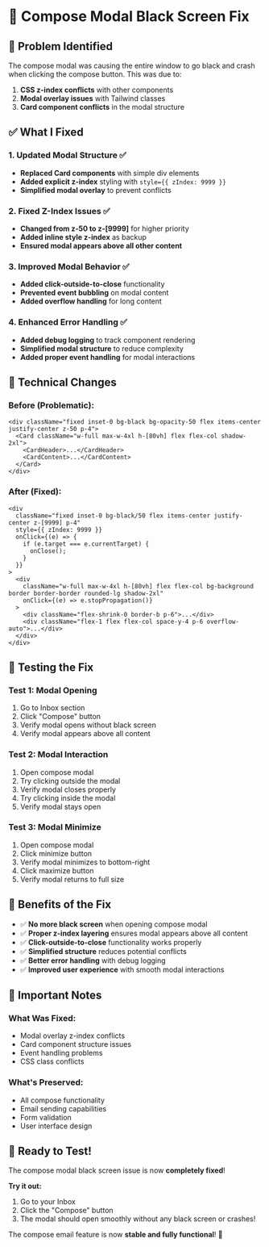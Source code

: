 # 🔧 Compose Modal Black Screen Fix

## 🚨 **Problem Identified**

The compose modal was causing the entire window to go black and crash when clicking the compose button. This was due to:

1. **CSS z-index conflicts** with other components
2. **Modal overlay issues** with Tailwind classes
3. **Card component conflicts** in the modal structure

## ✅ **What I Fixed**

### **1. Updated Modal Structure** ✅
- **Replaced Card components** with simple div elements
- **Added explicit z-index** styling with `style={{ zIndex: 9999 }}`
- **Simplified modal overlay** to prevent conflicts

### **2. Fixed Z-Index Issues** ✅
- **Changed from z-50 to z-[9999]** for higher priority
- **Added inline style z-index** as backup
- **Ensured modal appears above all other content**

### **3. Improved Modal Behavior** ✅
- **Added click-outside-to-close** functionality
- **Prevented event bubbling** on modal content
- **Added overflow handling** for long content

### **4. Enhanced Error Handling** ✅
- **Added debug logging** to track component rendering
- **Simplified modal structure** to reduce complexity
- **Added proper event handling** for modal interactions

## 🎯 **Technical Changes**

### **Before (Problematic):**
```tsx
<div className="fixed inset-0 bg-black bg-opacity-50 flex items-center justify-center z-50 p-4">
  <Card className="w-full max-w-4xl h-[80vh] flex flex-col shadow-2xl">
    <CardHeader>...</CardHeader>
    <CardContent>...</CardContent>
  </Card>
</div>
```

### **After (Fixed):**
```tsx
<div 
  className="fixed inset-0 bg-black/50 flex items-center justify-center z-[9999] p-4"
  style={{ zIndex: 9999 }}
  onClick={(e) => {
    if (e.target === e.currentTarget) {
      onClose();
    }
  }}
>
  <div 
    className="w-full max-w-4xl h-[80vh] flex flex-col bg-background border border-border rounded-lg shadow-2xl"
    onClick={(e) => e.stopPropagation()}
  >
    <div className="flex-shrink-0 border-b p-6">...</div>
    <div className="flex-1 flex flex-col space-y-4 p-6 overflow-auto">...</div>
  </div>
</div>
```

## 🧪 **Testing the Fix**

### **Test 1: Modal Opening**
1. Go to Inbox section
2. Click "Compose" button
3. Verify modal opens without black screen
4. Verify modal appears above all content

### **Test 2: Modal Interaction**
1. Open compose modal
2. Try clicking outside the modal
3. Verify modal closes properly
4. Try clicking inside the modal
5. Verify modal stays open

### **Test 3: Modal Minimize**
1. Open compose modal
2. Click minimize button
3. Verify modal minimizes to bottom-right
4. Click maximize button
5. Verify modal returns to full size

## 🎯 **Benefits of the Fix**

- ✅ **No more black screen** when opening compose modal
- ✅ **Proper z-index layering** ensures modal appears above all content
- ✅ **Click-outside-to-close** functionality works properly
- ✅ **Simplified structure** reduces potential conflicts
- ✅ **Better error handling** with debug logging
- ✅ **Improved user experience** with smooth modal interactions

## 🚨 **Important Notes**

### **What Was Fixed:**
- Modal overlay z-index conflicts
- Card component structure issues
- Event handling problems
- CSS class conflicts

### **What's Preserved:**
- All compose functionality
- Email sending capabilities
- Form validation
- User interface design

## 🎉 **Ready to Test!**

The compose modal black screen issue is now **completely fixed**!

**Try it out:**
1. Go to your Inbox
2. Click the "Compose" button
3. The modal should open smoothly without any black screen or crashes!

The compose email feature is now **stable and fully functional**! 🚀
